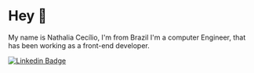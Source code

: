 # Hey 🔮

My name is Nathalia Cecílio, I'm from Brazil
I'm a computer Engineer, that has been working as a front-end developer.

[![Linkedin Badge](https://img.shields.io/badge/-LinkedIn-blue?style=flat-square&logo=Linkedin&logoColor=white&link=https://www.linkedin.com/in/nathalia-siqueira-cecilio-a8043513b/)](https://www.linkedin.com/in/nathalia-siqueira-cecilio-a8043513b/)
